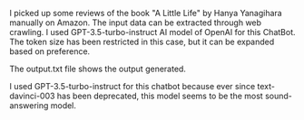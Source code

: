 I picked up some reviews of the book "A Little Life" by Hanya Yanagihara manually on Amazon. The input data can be extracted through web crawling. I used GPT-3.5-turbo-instruct AI model of OpenAI for this ChatBot. The token size has been restricted in this case, but it can be expanded based on preference.

The output.txt file shows the output generated.

I used GPT-3.5-turbo-instruct for this chatbot because ever since text-davinci-003 has been deprecated, this model seems to be the most sound-answering model. 
